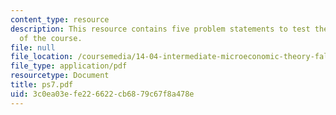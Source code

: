 ```yaml
---
content_type: resource
description: This resource contains five problem statements to test the students understanding
  of the course.
file: null
file_location: /coursemedia/14-04-intermediate-microeconomic-theory-fall-2006/3c0ea03efe226622cb6879c67f8a478e_ps7.pdf
file_type: application/pdf
resourcetype: Document
title: ps7.pdf
uid: 3c0ea03e-fe22-6622-cb68-79c67f8a478e
---
```

